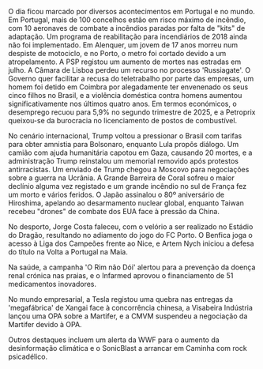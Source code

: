 O dia ficou marcado por diversos acontecimentos em Portugal e no mundo. Em Portugal, mais de 100 concelhos estão em risco máximo de incêndio, com 10 aeronaves de combate a incêndios paradas por falta de "kits" de adaptação. Um programa de reabilitação para incendiários de 2018 ainda não foi implementado. Em Alenquer, um jovem de 17 anos morreu num despiste de motociclo, e no Porto, o metro foi cortado devido a um atropelamento. A PSP registou um aumento de mortes nas estradas em julho. A Câmara de Lisboa perdeu um recurso no processo 'Russiagate'. O Governo quer facilitar a recusa do teletrabalho por parte das empresas, um homem foi detido em Coimbra por alegadamente ter envenenado os seus cinco filhos no Brasil, e a violência doméstica contra homens aumentou significativamente nos últimos quatro anos. Em termos económicos, o desemprego recuou para 5,9% no segundo trimestre de 2025, e a Petroprix queixou-se da burocracia no licenciamento de postos de combustível.

No cenário internacional, Trump voltou a pressionar o Brasil com tarifas para obter amnistia para Bolsonaro, enquanto Lula propôs diálogo. Um camião com ajuda humanitária capotou em Gaza, causando 20 mortes, e a administração Trump reinstalou um memorial removido após protestos antirracistas. Um enviado de Trump chegou a Moscovo para negociações sobre a guerra na Ucrânia. A Grande Barreira de Coral sofreu o maior declínio alguma vez registado e um grande incêndio no sul de França fez um morto e vários feridos. O Japão assinalou o 80º aniversário de Hiroshima, apelando ao desarmamento nuclear global, enquanto Taiwan recebeu "drones" de combate dos EUA face à pressão da China.

No desporto, Jorge Costa faleceu, com o velório a ser realizado no Estádio do Dragão, resultando no adiamento do jogo do FC Porto. O Benfica joga o acesso à Liga dos Campeões frente ao Nice, e Artem Nych iniciou a defesa do título na Volta a Portugal na Maia.

Na saúde, a campanha 'O Rim não Dói' alertou para a prevenção da doença renal crónica nas praias, e o Infarmed aprovou o financiamento de 51 medicamentos inovadores.

No mundo empresarial, a Tesla registou uma quebra nas entregas da 'megafábrica' de Xangai face à concorrência chinesa, a Visabeira Indústria lançou uma OPA sobre a Martifer, e a CMVM suspendeu a negociação da Martifer devido à OPA.

Outros destaques incluem um alerta da WWF para o aumento da desinformação climática e o SonicBlast a arrancar em Caminha com rock psicadélico.